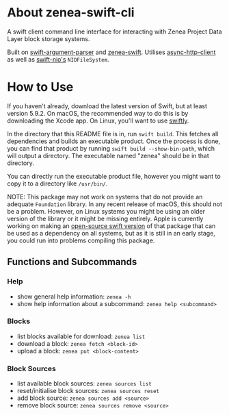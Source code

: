 # About zenea-swift-cli

A swift client command line interface for interacting with Zenea Project Data Layer block storage systems.

Built on [swift-argument-parser](https://github.com/apple/swift-argument-parser) and [zenea-swift](https://github.com/glasfisch3000/zenea-swift).
Utilises [async-http-client](https://github.com/swift-server/async-http-client) as well as [swift-nio's](https://github.com/apple/swift-nio) `NIOFileSystem`.

# How to Use

If you haven't already, download the latest version of Swift, but at least version 5.9.2. On macOS, the recommended way to do this is by downloading the Xcode app. On Linux, you'll want to use [swiftly](https://github.com/swift-server/swiftly).

In the directory that this README file is in, run `swift build`. This fetches all dependencies and builds an executable product.
Once the process is done, you can find that product by running `swift build --show-bin-path`, which will output a directory. The executable named "zenea" should be in that directory.

You can directly run the executable product file, however you might want to copy it to a directory like `/usr/bin/`.

NOTE: This package may not work on systems that do not provide an adequate `Foundation` library. In any recent release of macOS, this should not be a problem. However, on Linux systems you might be using an older version of the library or it might be missing entirely. Apple is currently working on making an [open-source swift version](https://github.com/apple/swift-foundation) of that package that can be used as a dependency on all systems, but as it is still in an early stage, you could run into problems compiling this package.

## Functions and Subcommands

### Help
- show general help information: `zenea -h`
- show help information about a subcommand: `zenea help <subcommand>`

### Blocks
- list blocks available for download: `zenea list`
- download a block: `zenea fetch <block-id>`
- upload a block: `zenea put <block-content>`

### Block Sources
- list available block sources: `zenea sources list`
- reset/initialise block sources: `zenea sources reset`
- add block source: `zenea sources add <source>`
- remove block source: `zenea sources remove <source>`
